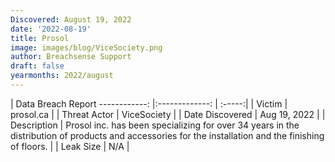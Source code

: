 ```yaml
---
Discovered: August 19, 2022
date: '2022-08-19'
title: Prosol
image: images/blog/ViceSociety.png
author: Breachsense Support
draft: false
yearmonths: 2022/august
---
```



| Data Breach Report
------------:     |:-------------:    | :-----:|
| Victim      | prosol.ca      | 
| Threat Actor      | ViceSociety      | 
| Date Discovered      | Aug 19, 2022      | 
| Description      | Prosol inc. has been specializing for over 34 years in the distribution of products and accessories for the installation and the finishing of floors.       | 
| Leak Size      | N/A      | 

